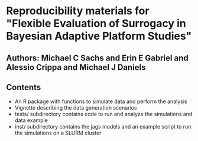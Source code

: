 # Reproducibility materials for "Flexible Evaluation of Surrogacy in Bayesian Adaptive Platform Studies"
## Authors: Michael C Sachs and Erin E Gabriel and Alessio Crippa and Michael J Daniels

## Contents

- An R package with functions to simulate data and perform the analysis
- Vignette describing the data generation scenarios
- tests/ subdirectory contains code to run and analyze the simulations and data example
- inst/ subdirectory contains the jags models and an example script to run the simulations on a SLURM cluster
